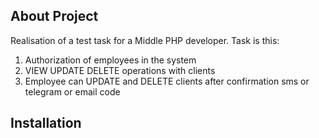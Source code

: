 
## About Project

Realisation of a test task for a Middle PHP developer. Task is this:

1) Authorization of employees in the system
2) VIEW UPDATE DELETE operations with clients
3) Employee can UPDATE and DELETE clients after confirmation sms or telegram or email code

## Installation


